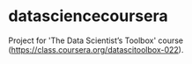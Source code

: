 # datasciencecoursera
Project for 'The Data Scientist’s Toolbox' course (https://class.coursera.org/datascitoolbox-022).
